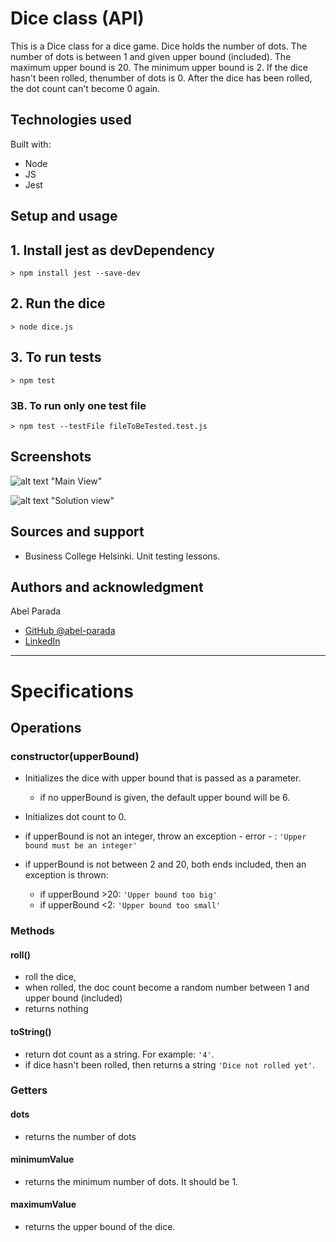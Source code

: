 # Dice class (API)

This is a Dice class for a dice game. Dice holds the number of dots. The number of dots is between 1 and given upper bound (included). The maximum upper bound is 20. The minimum upper bound is 2. If the dice hasn't been rolled, thenumber of dots is 0. After the dice has been rolled, the dot count can't become 0 again.

## Technologies used

Built with:

- Node
- JS
- Jest

## Setup and usage

## 1. Install jest as devDependency

```shell
> npm install jest --save-dev
```

## 2. Run the dice

```shell
> node dice.js
```

## 3. To run tests

```shell
> npm test
```

### 3B. To run only one test file

```shell
> npm test --testFile fileToBeTested.test.js
```

## Screenshots

![alt text](./src/Components/Images/main.png) "Main View"

![alt text](./src/Components/Images/solution.png) "Solution view"

## Sources and support

- Business College Helsinki. Unit testing lessons.

## Authors and acknowledgment

Abel Parada

- [GitHub @abel-parada](https://github.com/abel-parada)
- [LinkedIn](https://www.linkedin.com/in/abelparadamillan/)

---

# Specifications

## Operations

### **constructor(upperBound)**

- Initializes the dice with upper bound that is passed as a parameter.
  - if no upperBound is given, the default upper bound will be 6.
- Initializes dot count to 0.

- if upperBound is not an integer, throw an exception - error - :
  `'Upper bound must be an integer'`

- if upperBound is not between 2 and 20, both ends included, then an exception is thrown:
  - if upperBound >20: `'Upper bound too big'`
  - if upperBound <2: `'Upper bound too small'`

### Methods

#### **roll()**

- roll the dice,
- when rolled, the doc count become a random number between 1 and upper bound (included)
- returns nothing

#### **toString()**

- return dot count as a string. For example: `'4'`.
- if dice hasn't been rolled, then returns a string `'Dice not rolled yet'`.

### Getters

#### **dots**

- returns the number of dots

#### **minimumValue**

- returns the minimum number of dots. It should be 1.

#### **maximumValue**

- returns the upper bound of the dice.
